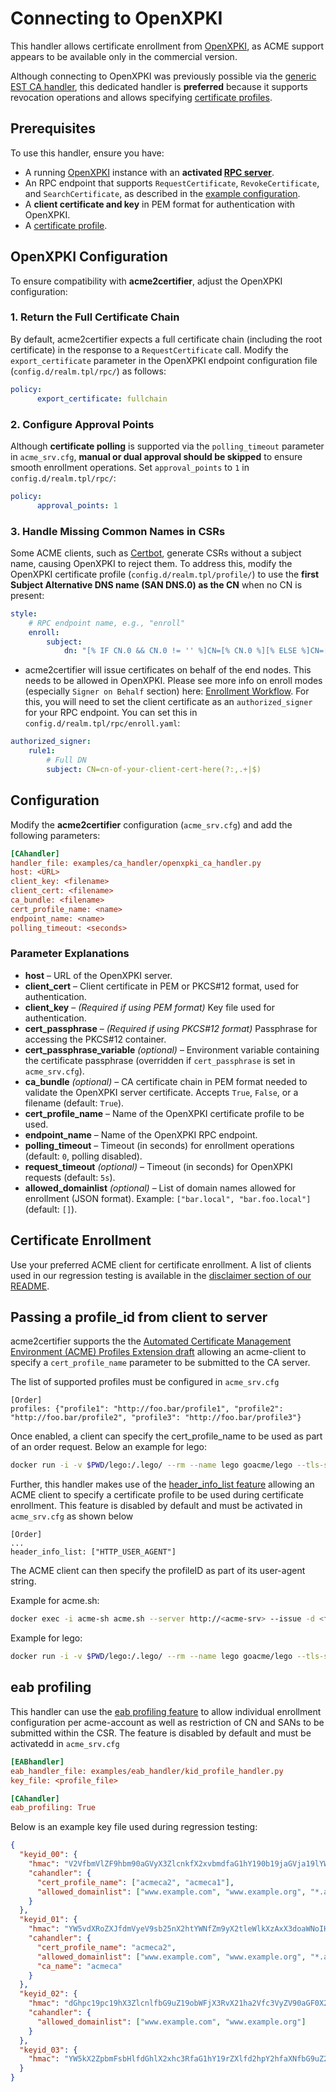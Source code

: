 <!-- markdownlint-disable MD013 -->

<!-- wiki-title CA Handler for OpenXPKI -->

# Connecting to OpenXPKI

This handler allows certificate enrollment from [OpenXPKI](https://www.openxpki.org/), as ACME support appears to be available only in the commercial version.

Although connecting to OpenXPKI was previously possible via the [generic EST CA handler](est.md), this dedicated handler is **preferred** because it supports revocation operations and allows specifying [certificate profiles](https://openxpki.readthedocs.io/en/master/configuration/profile.html).

## Prerequisites

To use this handler, ensure you have:

- A running [OpenXPKI](https://www.openxpki.org/) instance with an **activated [RPC server](https://openxpki.readthedocs.io/en/master/subsystems/rpc.html)**.
- An RPC endpoint that supports `RequestCertificate`, `RevokeCertificate`, and `SearchCertificate`, as described in the [example configuration](https://github.com/openxpki/openxpki-config/blob/community/config.d/realm.tpl/rpc/enroll.yaml).
- A **client certificate and key** in PEM format for authentication with OpenXPKI.
- A [certificate profile](https://openxpki.readthedocs.io/en/master/configuration/profile.html).

## OpenXPKI Configuration

To ensure compatibility with **acme2certifier**, adjust the OpenXPKI configuration:

### 1. Return the Full Certificate Chain

By default, acme2certifier expects a full certificate chain (including the root certificate) in the response to a `RequestCertificate` call. Modify the `export_certificate` parameter in the OpenXPKI endpoint configuration file (`config.d/realm.tpl/rpc/`) as follows:

```yaml
policy:
      export_certificate: fullchain
```

### 2. Configure Approval Points

Although **certificate polling** is supported via the `polling_timeout` parameter in `acme_srv.cfg`, **manual or dual approval should be skipped** to ensure smooth enrollment operations. Set `approval_points` to `1` in `config.d/realm.tpl/rpc/`:

```yaml
policy:
      approval_points: 1
```

### 3. Handle Missing Common Names in CSRs

Some ACME clients, such as [Certbot](https://certbot.eff.org/), generate CSRs without a subject name, causing OpenXPKI to reject them. To address this, modify the OpenXPKI certificate profile (`config.d/realm.tpl/profile/`) to use the **first Subject Alternative DNS name (SAN DNS.0) as the CN** when no CN is present:

```yaml
style:
    # RPC endpoint name, e.g., "enroll"
    enroll:
        subject:
            dn: "[% IF CN.0 && CN.0 != '' %]CN=[% CN.0 %][% ELSE %]CN=[% SAN_DNS.0 %][% END %]"
```

- acme2certifier will issue certificates on behalf of the end nodes. This needs to be allowed in OpenXPKI. Please see more info on enroll modes (especially `Signer on Behalf` section) here: [Enrollment Workflow](https://openxpki.readthedocs.io/en/master/configuration/workflows/enroll.html). For this, you will need to set the client certificate as an `authorized_signer` for your RPC endpoint. You can set this in `config.d/realm.tpl/rpc/enroll.yaml`:

```yaml
authorized_signer:
    rule1:
        # Full DN
        subject: CN=cn-of-your-client-cert-here(?:,.+|$)
```

## Configuration

Modify the **acme2certifier** configuration (`acme_srv.cfg`) and add the following parameters:

```ini
[CAhandler]
handler_file: examples/ca_handler/openxpki_ca_handler.py
host: <URL>
client_key: <filename>
client_cert: <filename>
ca_bundle: <filename>
cert_profile_name: <name>
endpoint_name: <name>
polling_timeout: <seconds>
```

### Parameter Explanations

- **host** – URL of the OpenXPKI server.
- **client_cert** – Client certificate in PEM or PKCS#12 format, used for authentication.
- **client_key** – *(Required if using PEM format)* Key file used for authentication.
- **cert_passphrase** – *(Required if using PKCS#12 format)* Passphrase for accessing the PKCS#12 container.
- **cert_passphrase_variable** *(optional)* – Environment variable containing the certificate passphrase (overridden if `cert_passphrase` is set in `acme_srv.cfg`).
- **ca_bundle** *(optional)* – CA certificate chain in PEM format needed to validate the OpenXPKI server certificate. Accepts `True`, `False`, or a filename (default: `True`).
- **cert_profile_name** – Name of the OpenXPKI certificate profile to be used.
- **endpoint_name** – Name of the OpenXPKI RPC endpoint.
- **polling_timeout** – Timeout (in seconds) for enrollment operations (default: `0`, polling disabled).
- **request_timeout** *(optional)* – Timeout (in seconds) for OpenXPKI requests (default: `5s`).
- **allowed_domainlist** *(optional)* – List of domain names allowed for enrollment (JSON format). Example: `["bar.local", "bar.foo.local"]` (default: `[]`).

## Certificate Enrollment

Use your preferred ACME client for certificate enrollment. A list of clients used in our regression testing is available in the [disclaimer section of our README](../README.md).

## Passing a profile_id from client to server

acme2certifier supports the the [Automated Certificate Management Environment (ACME) Profiles Extension draft](acme_profiling.md) allowing an acme-client to specify a `cert_profile_name` parameter to be submitted to the CA server.

The list of supported profiles must be configured in `acme_srv.cfg`

```config
[Order]
profiles: {"profile1": "http://foo.bar/profile1", "profile2": "http://foo.bar/profile2", "profile3": "http://foo.bar/profile3"}
```

Once enabled, a client can specify the cert_profile_name to be used as part of an order request. Below an example for lego:

```bash
docker run -i -v $PWD/lego:/.lego/ --rm --name lego goacme/lego --tls-skip-verify -s https://<acme-srv> -a --email "lego@example.com" -d <fqdn> --http run --profile profile2
```

Further, this handler makes use of the [header_info_list feature](header_info.md) allowing an ACME client to specify a certificate profile to be used during certificate enrollment. This feature is disabled by default and must be activated in `acme_srv.cfg` as shown below

```config
[Order]
...
header_info_list: ["HTTP_USER_AGENT"]
```

The ACME client can then specify the profileID as part of its user-agent string.

Example for acme.sh:

```bash
docker exec -i acme-sh acme.sh --server http://<acme-srv> --issue -d <fqdn> --standalone --useragent cert_profile_name=acme_clt --debug 3 --output-insecure
```

Example for lego:

```bash
docker run -i -v $PWD/lego:/.lego/ --rm --name lego goacme/lego --tls-skip-verify -s https://<acme-srv> -a --email "lego@example.com" --user-agent cert_profile_name=acme_clt -d <fqdn> --http run
```

## eab profiling

This handler can use the [eab profiling feature](eab_profiling.md) to allow individual enrollment configuration per acme-account as well as restriction of CN and SANs to be submitted within the CSR. The feature is disabled by default and must be activatedd in `acme_srv.cfg`

```cfg
[EABhandler]
eab_handler_file: examples/eab_handler/kid_profile_handler.py
key_file: <profile_file>

[CAhandler]
eab_profiling: True
```

Below is an example key file used during regression testing:

```json
{
  "keyid_00": {
    "hmac": "V2VfbmVlZF9hbm90aGVyX3ZlcnkfX2xvbmdfaG1hY190b19jaGVja19lYWJfZm9yX2tleWlkXzAwX2FzX2xlZ29fZW5mb3JjZXNfYW5faG1hY19sb25nZXJfdGhhbl8yNTZfYml0cw",
    "cahandler": {
      "cert_profile_name": ["acmeca2", "acmeca1"],
      "allowed_domainlist": ["www.example.com", "www.example.org", "*.acme"]
    }
  },
  "keyid_01": {
    "hmac": "YW5vdXRoZXJfdmVyeV9sb25nX2htYWNfZm9yX2tleWlkXzAxX3doaWNoIHdpbGxfYmUgdXNlZF9kdXJpbmcgcmVncmVzc2lvbg",
    "cahandler": {
      "cert_profile_name": "acmeca2",
      "allowed_domainlist": ["www.example.com", "www.example.org", "*.acme"],
      "ca_name": "acmeca"
    }
  },
  "keyid_02": {
    "hmac": "dGhpc19pc19hX3ZlcnlfbG9uZ19obWFjX3RvX21ha2Vfc3VyZV90aGF0X2l0c19tb3JlX3RoYW5fMjU2X2JpdHM",
    "cahandler": {
      "allowed_domainlist": ["www.example.com", "www.example.org"]
    }
  },
  "keyid_03": {
    "hmac": "YW5kX2ZpbmFsbHlfdGhlX2xhc3RfaG1hY19rZXlfd2hpY2hfaXNfbG9uZ2VyX3RoYW5fMjU2X2JpdHNfYW5kX3Nob3VsZF93b3Jr"
  }
}
```

